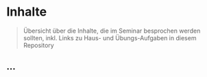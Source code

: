 # Inhalte
> Übersicht über die Inhalte, die im Seminar besprochen werden sollten, inkl. Links zu Haus- und Übungs-Aufgaben in diesem Repository

##  ...